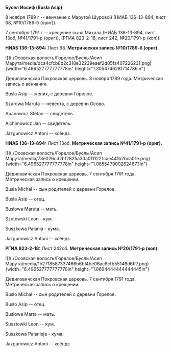 **Бусел Иосиф (Busła Asip)**

8 ноября 1789 г -- венчание с Марутой Шуровой (НИАБ 136-13-894, лист 68,
№10/1789-б (ориг)).

7 сентября 1791 г -- крещение сына Михала (НИАБ 136-13-894, лист 13об,
№41/1791-р (ориг)), (РГИА 823-2-18, лист 242, №20/1791-р (коп)).

**НИАБ 136-13-894:** Лист 68. **Метрическая запись №10/1789-б (ориг).**

![](./Осовская волость/Горелое/Буслы/Асип Марута/media/dca4cfcb8d2c318e32239eaef2d05fa407226231.png){width="6.496527777777778in"
height="1.3054746281714786in"}

Дедиловичская Покровская церковь. 8 ноября 1789 года. Метрическая запись
о венчании.

Busla Asip -- жених, с деревни Горелое.

Szurowa Maruta -- невеста, с деревни Осово.

Apanowicz Stefan -- свидетель.

Alchimowicz Jan -- свидетель.

Jazgunowicz Antoni -- ксёндз.

**НИАБ 136-13-894:** Лист 13об. **Метрическая запись №41/1791-р
(ориг).**

![](./Осовская волость/Горелое/Буслы/Асип Марута/media/73e026cd2bf2825a30a0111221cae441b2bca01e.png){width="6.496527777777778in"
height="1.0855479002624673in"}

Дедиловичская Покровская церковь. 7 сентября 1791 года. Метрическая
запись о крещении.

Busła Michał -- сын родителей с деревни Горелое.

Busła Asip -- отец.

Busłowa Maruta -- мать.

Szutowski Leon - кум.

Suszkowa Pałania - кума.

Jazgunowicz Antoni -- ксёндз.

**РГИА 823-2-18:** Лист 242об. **Метрическая запись №20/1791-р (коп).**

![](./Осовская волость/Горелое/Буслы/Асип Марута/media/1b2718587337466b6bf4be06ac8cfb55146d6ff7.png){width="6.496527777777778in"
height="1.8694444444444445in"}

Дедиловичская Покровская церковь. 7 сентября 1791 года. Метрическая
запись о крещении.

Busło Michał -- сын родителей с деревни Горелое.

Busło Asip -- отец.

Busłowa Marta -- мать.

Susztowki Leon -- кум.

Suszkowa Pałanieja - кума.

Jazgunowicz Antoni -- ксёндз.
